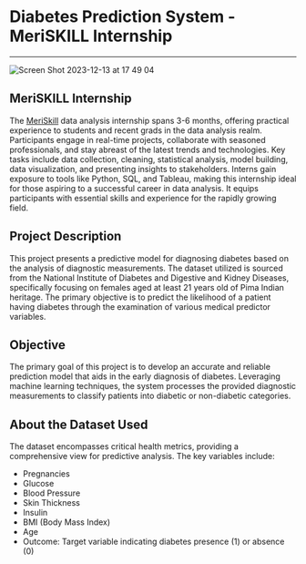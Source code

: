 # Diabetes Prediction System - MeriSKILL Internship
***
![Screen Shot 2023-12-13 at 17 49 04](https://github.com/siham-bouguern/Diabetes-Prediction-System/assets/140173145/57ef633a-6c1c-4728-9b8b-d91559fa8e8e)
## MeriSKILL Internship
The [MeriSkill](https://sites.google.com/view/meriskill/home?authuser=0) data analysis internship spans 3-6 months, offering practical experience to students and recent grads in the data analysis realm. Participants engage in real-time projects, collaborate with seasoned professionals, and stay abreast of the latest trends and technologies. Key tasks include data collection, cleaning, statistical analysis, model building, data visualization, and presenting insights to stakeholders. Interns gain exposure to tools like Python, SQL, and Tableau, making this internship ideal for those aspiring to a successful career in data analysis. It equips participants with essential skills and experience for the rapidly growing field.

## Project Description
This project presents a predictive model for diagnosing diabetes based on the analysis of diagnostic measurements. The dataset utilized is sourced from the National Institute of Diabetes and Digestive and Kidney Diseases, specifically focusing on females aged at least 21 years old of Pima Indian heritage. The primary objective is to predict the likelihood of a patient having diabetes through the examination of various medical predictor variables.

## Objective
The primary goal of this project is to develop an accurate and reliable prediction model that aids in the early diagnosis of diabetes. Leveraging machine learning techniques, the system processes the provided diagnostic measurements to classify patients into diabetic or non-diabetic categories.

## About the Dataset Used
The dataset encompasses critical health metrics, providing a comprehensive view for predictive analysis. The key variables include:
- Pregnancies
- Glucose
- Blood Pressure
- Skin Thickness
- Insulin
- BMI (Body Mass Index)
- Age
- Outcome: Target variable indicating diabetes presence (1) or absence (0)

